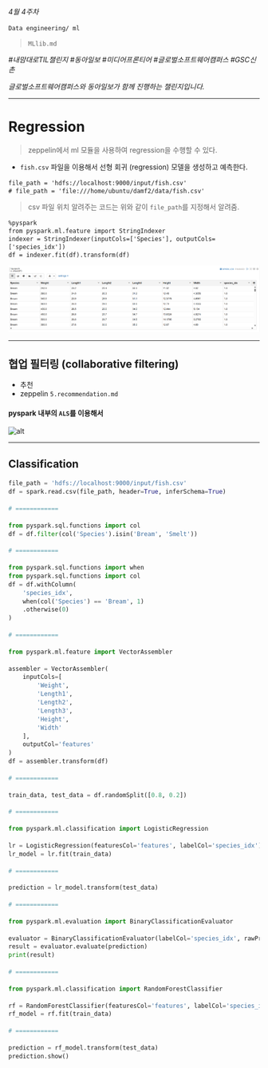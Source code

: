
*4월 4주차*

```Data engineering/ ml```
> `MLlib.md`

_#내맘대로TIL챌린지 #동아일보 #미디어프론티어 #글로벌소프트웨어캠퍼스 #GSC신촌_

_글로벌소프트웨어캠퍼스와 동아일보가 함께 진행하는 챌린지입니다._


---


# Regression
> zeppelin에서 ml 모듈을 사용하여 regression을 수행할 수 있다.

- `fish.csv` 파일을 이용해서 선형 회귀 (regression) 모델을 생성하고 예측한다.

```spark-shell
file_path = 'hdfs://localhost:9000/input/fish.csv'
# file_path = 'file:///home/ubuntu/damf2/data/fish.csv'
```
> csv 파일 위치 알려주는 코드는 위와 같이 `file_path`를 지정해서 알려줌. 

```spark-shell
%pyspark
from pyspark.ml.feature import StringIndexer
indexer = StringIndexer(inputCols=['Species'], outputCols=['species_idx'])
df = indexer.fit(df).transform(df)
```
![fish_regression](/assets/fish_regression.png)

---
## 협업 필터링 (collaborative filtering)

- 추천
- zeppelin `5.recommendation.md`
#### pyspark 내부의 `ALS`를 이용해서


![alt](https://miro.medium.com/v2/resize:fit:1400/1*mGkhWAAHcuDgl4XRvyFX9w.png)

--- 
## Classification
```python
file_path = 'hdfs://localhost:9000/input/fish.csv'
df = spark.read.csv(file_path, header=True, inferSchema=True)

# ============

from pyspark.sql.functions import col
df = df.filter(col('Species').isin('Bream', 'Smelt'))

# ============

from pyspark.sql.functions import when
from pyspark.sql.functions import col
df = df.withColumn(
    'species_idx',
    when(col('Species') == 'Bream', 1)
    .otherwise(0)
)

# ============

from pyspark.ml.feature import VectorAssembler

assembler = VectorAssembler(
    inputCols=[
        'Weight',
        'Length1',
        'Length2',
        'Length3',
        'Height',
        'Width'
    ],
    outputCol='features'
)
df = assembler.transform(df)

# ============

train_data, test_data = df.randomSplit([0.8, 0.2])

# ============

from pyspark.ml.classification import LogisticRegression

lr = LogisticRegression(featuresCol='features', labelCol='species_idx')
lr_model = lr.fit(train_data)

# ============

prediction = lr_model.transform(test_data)

# ============

from pyspark.ml.evaluation import BinaryClassificationEvaluator

evaluator = BinaryClassificationEvaluator(labelCol='species_idx', rawPredictionCol='rawPrediction', metricName='areaUnderROC')
result = evaluator.evaluate(prediction)
print(result)

# ============

from pyspark.ml.classification import RandomForestClassifier

rf = RandomForestClassifier(featuresCol='features', labelCol='species_idx', maxBins=500)
rf_model = rf.fit(train_data)

# ============

prediction = rf_model.transform(test_data)
prediction.show()

```